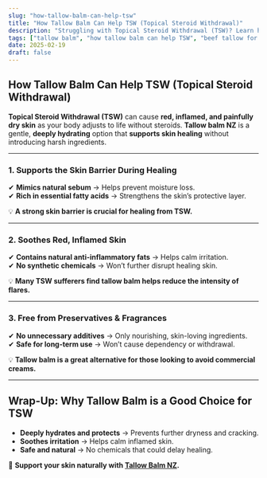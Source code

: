 ```yaml
---
slug: "how-tallow-balm-can-help-tsw"
title: "How Tallow Balm Can Help TSW (Topical Steroid Withdrawal)"
description: "Struggling with Topical Steroid Withdrawal (TSW)? Learn how tallow balm NZ can provide deep hydration and barrier support for irritated skin."
tags: ["tallow balm", "how tallow balm can help TSW", "beef tallow for skin NZ"]
date: 2025-02-19
draft: false
---
```


## How Tallow Balm Can Help TSW (Topical Steroid Withdrawal)  

**Topical Steroid Withdrawal (TSW)** can cause **red, inflamed, and painfully dry skin** as your body adjusts to life without steroids. **Tallow balm NZ** is a gentle, **deeply hydrating** option that **supports skin healing** without introducing harsh ingredients.  

---

### **1. Supports the Skin Barrier During Healing**  

✔ **Mimics natural sebum** → Helps prevent moisture loss.  
✔ **Rich in essential fatty acids** → Strengthens the skin’s protective layer.  

💡 **A strong skin barrier is crucial for healing from TSW.**  

---

### **2. Soothes Red, Inflamed Skin**  

✔ **Contains natural anti-inflammatory fats** → Helps calm irritation.  
✔ **No synthetic chemicals** → Won’t further disrupt healing skin.  

💡 **Many TSW sufferers find tallow balm helps reduce the intensity of flares.**  

---

### **3. Free from Preservatives & Fragrances**  

✔ **No unnecessary additives** → Only nourishing, skin-loving ingredients.  
✔ **Safe for long-term use** → Won’t cause dependency or withdrawal.  

💡 **Tallow balm is a great alternative for those looking to avoid commercial creams.**  

---

## **Wrap-Up: Why Tallow Balm is a Good Choice for TSW**  

- **Deeply hydrates and protects** → Prevents further dryness and cracking.  
- **Soothes irritation** → Helps calm inflamed skin.  
- **Safe and natural** → No chemicals that could delay healing.  

🔗 **Support your skin naturally with [Tallow Balm NZ](https://primalpantry.co.nz/shop/products/tallow-skin/).**
